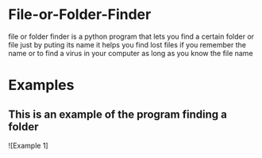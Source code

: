 # File-or-Folder-Finder

file or folder finder is a python program that lets you find a certain folder or file just by puting its name it helps you find lost files if you remember the name or to find a virus in your computer as long as you know the file name

# Examples

## This is an example of the program finding a folder
![Example 1]
